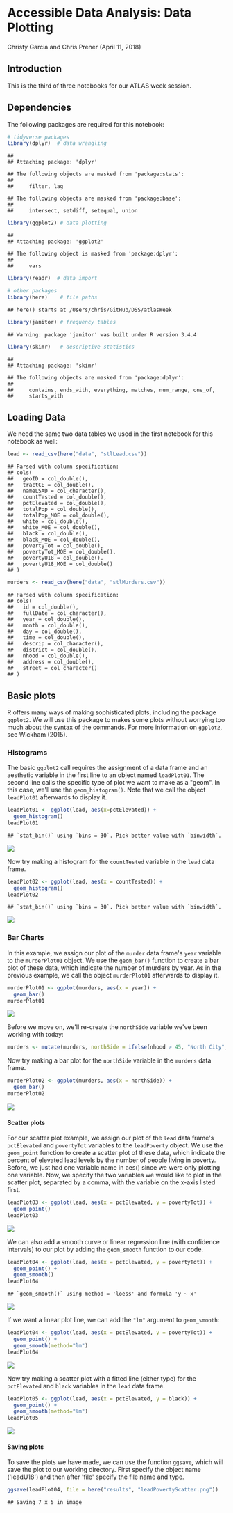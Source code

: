 Accessible Data Analysis: Data Plotting
================
Christy Garcia and Chris Prener
(April 11, 2018)

Introduction
------------

This is the third of three notebooks for our ATLAS week session.

Dependencies
------------

The following packages are required for this notebook:

``` r
# tidyverse packages
library(dplyr)  # data wrangling
```

    ## 
    ## Attaching package: 'dplyr'

    ## The following objects are masked from 'package:stats':
    ## 
    ##     filter, lag

    ## The following objects are masked from 'package:base':
    ## 
    ##     intersect, setdiff, setequal, union

``` r
library(ggplot2) # data plotting
```

    ## 
    ## Attaching package: 'ggplot2'

    ## The following object is masked from 'package:dplyr':
    ## 
    ##     vars

``` r
library(readr)  # data import

# other packages
library(here)    # file paths
```

    ## here() starts at /Users/chris/GitHub/DSS/atlasWeek

``` r
library(janitor) # frequency tables
```

    ## Warning: package 'janitor' was built under R version 3.4.4

``` r
library(skimr)   # descriptive statistics
```

    ## 
    ## Attaching package: 'skimr'

    ## The following objects are masked from 'package:dplyr':
    ## 
    ##     contains, ends_with, everything, matches, num_range, one_of,
    ##     starts_with

Loading Data
------------

We need the same two data tables we used in the first notebook for this notebook as well:

``` r
lead <- read_csv(here("data", "stlLead.csv"))
```

    ## Parsed with column specification:
    ## cols(
    ##   geoID = col_double(),
    ##   tractCE = col_double(),
    ##   nameLSAD = col_character(),
    ##   countTested = col_double(),
    ##   pctElevated = col_double(),
    ##   totalPop = col_double(),
    ##   totalPop_MOE = col_double(),
    ##   white = col_double(),
    ##   white_MOE = col_double(),
    ##   black = col_double(),
    ##   black_MOE = col_double(),
    ##   povertyTot = col_double(),
    ##   povertyTot_MOE = col_double(),
    ##   povertyU18 = col_double(),
    ##   povertyU18_MOE = col_double()
    ## )

``` r
murders <- read_csv(here("data", "stlMurders.csv"))
```

    ## Parsed with column specification:
    ## cols(
    ##   id = col_double(),
    ##   fullDate = col_character(),
    ##   year = col_double(),
    ##   month = col_double(),
    ##   day = col_double(),
    ##   time = col_double(),
    ##   descrip = col_character(),
    ##   district = col_double(),
    ##   nhood = col_double(),
    ##   address = col_double(),
    ##   street = col_character()
    ## )

Basic plots
-----------

R offers many ways of making sophisticated plots, including the package `ggplot2`. We will use this package to makes some plots without worrying too much about the syntax of the commands. For more information on `ggplot2`, see Wickham (2015).

### Histograms

The basic `ggplot2` call requires the assignment of a data frame and an aesthetic variable in the first line to an object named `leadPlot01`. The second line calls the specific type of plot we want to make as a "geom". In this case, we'll use the `geom_histogram()`. Note that we call the object `leadPlot01` afterwards to display it.

``` r
leadPlot01 <- ggplot(lead, aes(x=pctElevated)) +
  geom_histogram()
leadPlot01
```

    ## `stat_bin()` using `bins = 30`. Pick better value with `binwidth`.

![](atlas-03-dataPlotting-complete_files/figure-markdown_github/unnamed-chunk-2-1.png)

Now try making a histogram for the `countTested` variable in the `lead` data frame.

``` r
leadPlot02 <- ggplot(lead, aes(x = countTested)) +
  geom_histogram()
leadPlot02
```

    ## `stat_bin()` using `bins = 30`. Pick better value with `binwidth`.

![](atlas-03-dataPlotting-complete_files/figure-markdown_github/unnamed-chunk-3-1.png)

### Bar Charts

In this example, we assign our plot of the `murder` data frame's `year` variable to the `murderPlot01` object. We use the `geom_bar()` function to create a bar plot of these data, which indicate the number of murders by year. As in the previous example, we call the object `murderPlot01` afterwards to display it.

``` r
murderPlot01 <- ggplot(murders, aes(x = year)) +
  geom_bar()
murderPlot01
```

![](atlas-03-dataPlotting-complete_files/figure-markdown_github/unnamed-chunk-4-1.png)

Before we move on, we'll re-create the `northSide` variable we've been working with today:

``` r
murders <- mutate(murders, northSide = ifelse(nhood > 45, "North City", "South City"))
```

Now try making a bar plot for the `northSide` variable in the `murders` data frame.

``` r
murderPlot02 <- ggplot(murders, aes(x = northSide)) +
  geom_bar()
murderPlot02
```

![](atlas-03-dataPlotting-complete_files/figure-markdown_github/unnamed-chunk-6-1.png)

#### Scatter plots

For our scatter plot example, we assign our plot of the `lead` data frame's `pctElevated` and `povertyTot` variables to the `leadPoverty` object. We use the `geom_point` function to create a scatter plot of these data, which indicate the percent of elevated lead levels by the number of people living in poverty. Before, we just had one variable name in aes() since we were only plotting one variable. Now, we specify the two variables we would like to plot in the scatter plot, separated by a comma, with the variable on the x-axis listed first.

``` r
leadPlot03 <- ggplot(lead, aes(x = pctElevated, y = povertyTot)) + 
  geom_point()
leadPlot03 
```

![](atlas-03-dataPlotting-complete_files/figure-markdown_github/unnamed-chunk-7-1.png)

We can also add a smooth curve or linear regression line (with confidence intervals) to our plot by adding the `geom_smooth` function to our code.

``` r
leadPlot04 <- ggplot(lead, aes(x = pctElevated, y = povertyTot)) + 
  geom_point() + 
  geom_smooth()
leadPlot04
```

    ## `geom_smooth()` using method = 'loess' and formula 'y ~ x'

![](atlas-03-dataPlotting-complete_files/figure-markdown_github/unnamed-chunk-8-1.png)

If we want a linear plot line, we can add the `"lm"` argument to `geom_smooth`:

``` r
leadPlot04 <- ggplot(lead, aes(x = pctElevated, y = povertyTot)) + 
  geom_point() + 
  geom_smooth(method="lm")
leadPlot04
```

![](atlas-03-dataPlotting-complete_files/figure-markdown_github/unnamed-chunk-9-1.png)

Now try making a scatter plot with a fitted line (either type) for the `pctElevated` and `black` variables in the `lead` data frame.

``` r
leadPlot05 <- ggplot(lead, aes(x = pctElevated, y = black)) + 
  geom_point() + 
  geom_smooth(method="lm")
leadPlot05
```

![](atlas-03-dataPlotting-complete_files/figure-markdown_github/unnamed-chunk-10-1.png)

#### Saving plots

To save the plots we have made, we can use the function `ggsave`, which will save the plot to our working directory. First specify the object name ('leadU18') and then after 'file' specify the file name and type.

``` r
ggsave(leadPlot04, file = here("results", "leadPovertyScatter.png"))
```

    ## Saving 7 x 5 in image
